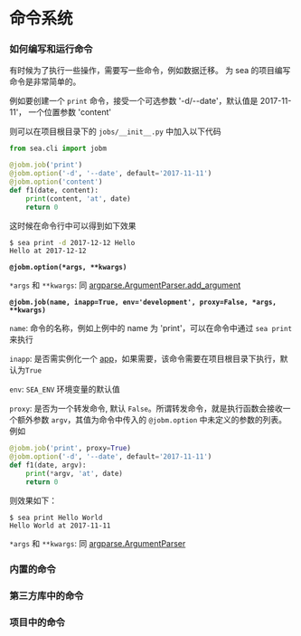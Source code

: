 # 命令系统

### 如何编写和运行命令

有时候为了执行一些操作，需要写一些命令，例如数据迁移。
为 sea 的项目编写命令是非常简单的。


例如要创建一个 `print` 命令，接受一个可选参数 '-d/--date'，默认值是 2017-11-11'， 一个位置参数 'content'

则可以在项目根目录下的 `jobs/__init__.py` 中加入以下代码

```python
from sea.cli import jobm

@jobm.job('print')
@jobm.option('-d', '--date', default='2017-11-11')
@jobm.option('content')
def f1(date, content):
    print(content, 'at', date)
    return 0
```

这时候在命令行中可以得到如下效果

```sh
$ sea print -d 2017-12-12 Hello
Hello at 2017-12-12
```

**`@jobm.option(*args, **kwargs)`**

`*args` 和 `**kwargs`: 同 [argparse.ArgumentParser.add_argument](https://docs.python.org/3/library/argparse.html#the-add-argument-method)

**`@jobm.job(name, inapp=True, env='development', proxy=False, *args, **kwargs)`**

`name`: 命令的名称，例如上例中的 name 为 'print'，可以在命令中通过 `sea print` 来执行

`inapp`: 是否需实例化一个 [app](app)，如果需要，该命令需要在项目根目录下执行，默认为`True`

`env`: `SEA_ENV` 环境变量的默认值

`proxy`: 是否为一个转发命令, 默认 `False`。所谓转发命令，就是执行函数会接收一个额外参数 `argv`，其值为命令中传入的 `@jobm.option` 中未定义的参数的列表。例如

```python
@jobm.job('print', proxy=True)
@jobm.option('-d', '--date', default='2017-11-11')
def f1(date, argv):
    print(*argv, 'at', date)
    return 0
```

则效果如下：
```
$ sea print Hello World
Hello World at 2017-11-11
```

`*args` 和 `**kwargs`: 同 [argparse.ArgumentParser](https://docs.python.org/3/library/argparse.html#argparse.ArgumentParser)


### 内置的命令

### 第三方库中的命令

### 项目中的命令

